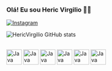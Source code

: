 ### Olá! Eu sou Heric Virgilio 👨‍💻

[![Instagram](https://img.shields.io/badge/Instagram-E4405F?style=for-the-badge&logo=instagram&logoColor=white)](https://www.instagram.com/heric_viana_s/?next=%2F)


![HericVirgilio GitHub stats](https://github-readme-stats.vercel.app/api?username=HericVirgilio&theme=tokyonight&show_icons=true)

<div style="display: inline_block"> <br/>
    <img width = 40px aling="center" alt="Java" src="https://cdn.jsdelivr.net/gh/devicons/devicon/icons/java/java-original-wordmark.svg">
    <img  width = 40px aling="center" alt="Java" src="https://cdn.jsdelivr.net/gh/devicons/devicon/icons/javascript/javascript-original.svg">
    <img  width = 40px aling="center" alt="Java" src="https://cdn.jsdelivr.net/gh/devicons/devicon/icons/mysql/mysql-original.svg">
    <img  width = 40px aling="center" alt="Java" src="https://cdn.jsdelivr.net/gh/devicons/devicon/icons/html5/html5-original.svg">
    <img  width = 40px aling="center" alt="Java" src="https://cdn.jsdelivr.net/gh/devicons/devicon/icons/css3/css3-original.svg">
    <img  width = 40px aling="center" alt="Java" src="https://cdn.jsdelivr.net/gh/devicons/devicon/icons/linux/linux-original.svg">
</div>
